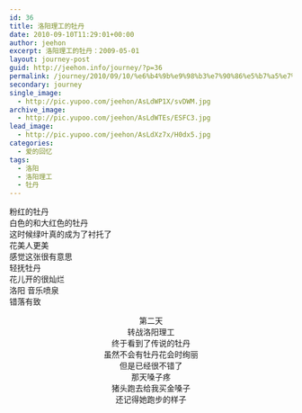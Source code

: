 ```yaml
---
id: 36
title: 洛阳理工的牡丹
date: 2010-09-10T11:29:01+00:00
author: jeehon
excerpt: 洛阳理工的牡丹：2009-05-01
layout: journey-post
guid: http://jeehon.info/journey/?p=36
permalink: /journey/2010/09/10/%e6%b4%9b%e9%98%b3%e7%90%86%e5%b7%a5%e7%9a%84%e7%89%a1%e4%b8%b9/
secondary: journey
single_image:
  - http://pic.yupoo.com/jeehon/AsLdWP1X/svDWM.jpg
archive_image:
  - http://pic.yupoo.com/jeehon/AsLdWTEs/ESFC3.jpg
lead_image:
  - http://pic.yupoo.com/jeehon/AsLdXz7x/H0dx5.jpg
categories:
  - 爱的回忆
tags:
  - 洛阳
  - 洛阳理工
  - 牡丹
---
```

<div class="wp-caption aligncenter" style="width: 510px;">
  <img src="http://pic.yupoo.com/jeehon/AsIgKqLv/medium.jpg" alt="" /><br /> 粉红的牡丹
</div>

<div class="wp-caption aligncenter" style="width: 510px;">
  <img src="http://pic.yupoo.com/jeehon/AsIgMd5L/medium.jpg" alt="" /><br /> 白色的和大红色的牡丹
</div>

<div class="wp-caption aligncenter" style="width: 510px;">
  <img src="http://pic.yupoo.com/jeehon/AsIgNqhc/medium.jpg" alt="" /><br /> 这时候绿叶真的成为了衬托了
</div>

<div class="wp-caption aligncenter" style="width: 510px;">
  <img src="http://pic.yupoo.com/jeehon/AsIgOLpK/medium.jpg" alt="" /><br /> 花美人更美
</div>

<div class="wp-caption aligncenter" style="width: 510px;">
  <img src="http://pic.yupoo.com/jeehon/AsIgQD2u/medium.jpg" alt="" /><br /> 感觉这张很有意思
</div>

<div class="wp-caption aligncenter" style="width: 510px;">
  <img src="http://pic.yupoo.com/jeehon/AsIgRDeR/medium.jpg" alt="" /><br /> 轻抚牡丹
</div>

<div class="wp-caption aligncenter" style="width: 510px;">
  <img src="http://pic.yupoo.com/jeehon/AsIgTHOh/medium.jpg" alt="" /><br /> 花儿开的很灿烂
</div>

<div class="wp-caption aligncenter" style="width: 510px;">
  <img src="http://pic.yupoo.com/jeehon/AsIgUryc/medium.jpg" alt="" /><br /> 洛阳 音乐喷泉
</div>

<div class="wp-caption aligncenter" style="width: 510px;">
  <img src="http://pic.yupoo.com/jeehon/AsIhoVkL/medium.jpg" alt="" /><br /> 错落有致
</div>

<p style="text-align: center;">
  第二天<br /> 转战洛阳理工<br /> 终于看到了传说的牡丹<br /> 虽然不会有牡丹花会时绚丽<br /> 但是已经很不错了<br /> 那天嗓子疼<br /> 猪头跑去给我买金嗓子<br /> 还记得她跑步的样子
</p>